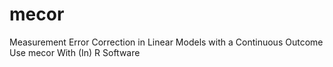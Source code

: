 # mecor
Measurement Error Correction in Linear Models with a Continuous Outcome Use mecor With (In) R Software
